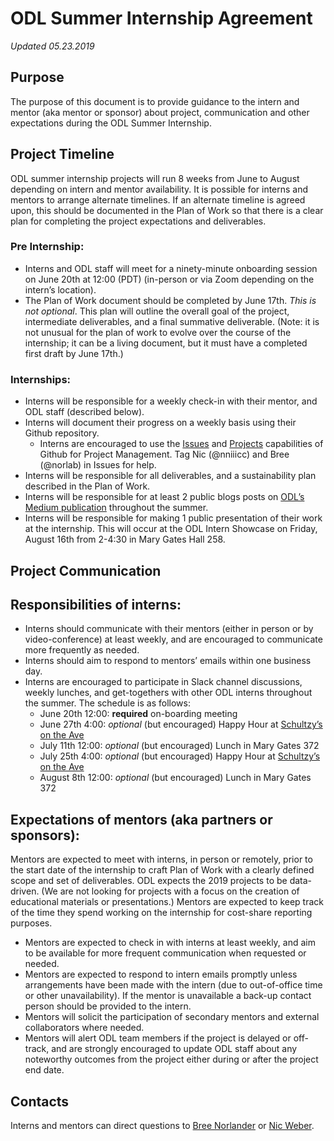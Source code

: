 # ODL Summer Internship Agreement

*Updated 05.23.2019*

## Purpose   
The purpose of this document is to provide guidance to the intern and mentor (aka mentor or sponsor) about project, communication and other expectations during the ODL Summer Internship.

## Project Timeline
ODL summer internship projects will run 8 weeks from June to August depending on intern and mentor availability. It is possible for interns and mentors to arrange alternate timelines. If an alternate timeline is agreed upon, this should be documented in the Plan of Work so that there is a clear plan for completing the project expectations and deliverables.

### Pre Internship:
- Interns and ODL staff will meet for a ninety-minute onboarding session on June 20th at 12:00 (PDT) (in-person or via Zoom depending on the intern’s location).
- The Plan of Work document should be completed by June 17th. *This is not optional*. This plan will outline the overall goal of the project, intermediate deliverables, and a final summative deliverable. (Note: it is not unusual for the plan of work to evolve over the course of the internship; it can be a living document, but it must have a completed first draft by June 17th.)

### Internships:
- Interns will be responsible for a weekly check-in with their mentor, and ODL staff (described below).
- Interns will document their progress on a weekly basis using their Github repository.
  - Interns are encouraged to use the [Issues](https://github.com/OpenDataLiteracy/WSL-AMF/issues) and [Projects](https://github.com/OpenDataLiteracy/WSL-AMF/projects) capabilities of Github for Project Management. Tag Nic (@nniiicc) and Bree (@norlab) in Issues for help. 
- Interns will be responsible for all deliverables, and a sustainability plan described in the Plan of Work.
- Interns will be responsible for at least 2 public blogs posts on [ODL’s Medium publication](https://medium.com/open-data-literacy) throughout the summer.
- Interns will be responsible for making 1 public presentation of their work at the internship. This will occur at the ODL Intern Showcase on Friday, August 16th from 2-4:30 in Mary Gates Hall 258. 

## Project Communication

## Responsibilities of interns:
- Interns should communicate with their mentors (either in person or by video-conference) at least weekly, and are encouraged to communicate more frequently as needed.
- Interns should aim to respond to mentors’ emails within one business day.   
- Interns are encouraged to participate in Slack channel discussions, weekly lunches, and get-togethers with other ODL interns throughout the summer. The schedule is as follows:
  - June 20th 12:00: **required** on-boarding meeting
  - June 27th 4:00: *optional* (but encouraged) Happy Hour at [Schultzy’s on the Ave](https://www.shultzys.com/)
  - July 11th 12:00: *optional* (but encouraged) Lunch in Mary Gates 372
  - July 25th 4:00: *optional* (but encouraged) Happy Hour at [Schultzy’s on the Ave](https://www.shultzys.com/)
  - August 8th 12:00: *optional* (but encouraged) Lunch in Mary Gates 372

## Expectations of mentors (aka partners or sponsors):
Mentors are expected to meet with interns, in person or remotely, prior to the start date of the internship to craft Plan of Work with a clearly defined scope and set of deliverables. ODL expects the 2019 projects to be data-driven. (We are not looking for projects with a focus on the creation of educational materials or presentations.) Mentors are expected to keep track of the time they spend working on the internship for cost-share reporting purposes.

- Mentors are expected to check in with interns at least weekly, and aim to be available for more frequent communication when requested or needed.  
- Mentors are expected to respond to intern emails promptly unless arrangements have been made with the intern (due to out-of-office time or other unavailability). If the mentor is unavailable a back-up contact person should be provided to the intern.
- Mentors will solicit the participation of secondary mentors and external collaborators where needed.
- Mentors will alert ODL team members if the project is delayed or off-track, and are strongly encouraged to update ODL staff about any noteworthy outcomes from the project either during or after the project end date.

## Contacts
Interns and mentors can direct questions to [Bree Norlander](mailto:norlab@uw.edu) or [Nic Weber](mailto:nmweber@uw.edu).


